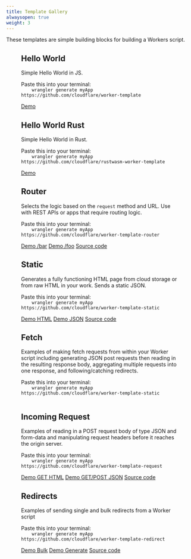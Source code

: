 ```yaml
---
title: Template Gallery
alwaysopen: true
weight: 3
---
```


<p>These templates are simple building blocks for building a Workers script.</p>

<section class="template-wrapper">
  <figure class="template-card">
  <h2>Hello World</h2>
  <p>Simple Hello World in JS.</p>
  <span>Paste this into your terminal:</span>
  <code class="copy">
    wrangler generate myApp https://github.com/cloudflare/worker-template
  </code>
  <div class="links">
    <a class="demo" href="https://cloudflareworkers.com/#6626eb50f7b53c2d42b79d1082b9bd37:https://tutorial.cloudflareworkers.com">Demo</a>
  </div>
  </figure>
  <figure class="template-card">
  <h2>Hello World Rust</h2>
  <p>Simple Hello World in Rust.</p>
  <span>Paste this into your terminal:</span>
  <code class="copy">
    wrangler generate myApp https://github.com/cloudflare/rustwasm-worker-template
  </code>
  <div class="links">
    <a class="demo" href="https://cloudflareworkers.com/#1992963c14c25bc8dc4c50f4cab740e5:https://tutorial.cloudflareworkers.com">Demo</a>
  </div>
  </figure>
  <figure class="template-card">
  <h2>Router</h2>
  <p>Selects the logic based on the <code>request</code> method and URL. Use with REST APIs or apps that require routing logic.</p>
  <span>Paste this into your terminal:</span>
  <code class="copy">
    wrangler generate myApp https://github.com/cloudflare/worker-template-router
  </code>
  <div class="links">
    <a class="demo" href="https://cloudflareworkers.com/#6cbbd3ae7d4e928da3502cb9ce11227a:https://tutorial.cloudflareworkers.com/bar">Demo /bar</a>
    <a class="demo" href="https://cloudflareworkers.com/#6cbbd3ae7d4e928da3502cb9ce11227a:https://tutorial.cloudflareworkers.com/foo">Demo /foo</a>
    <a class="source" href="https://github.com/victoriabernard92/worker-template-router/blob/master/router.js">Source code</a>
  </div>
  </figure>

  <figure class="template-card">
  <h2>Static</h2>
  <p>Generates a fully functioning HTML page from cloud storage or from raw HTML in your work. Sends a static JSON.</p>
  <span>Paste this into your terminal:</span>
  <code class="copy">
    wrangler generate myApp https://github.com/cloudflare/worker-template-static
  </code>
  <div class="links">
    <a class="demo" href="https://cloudflareworkers.com/#3160870d853b4df56a711621c7bd4ef3:https://tutorial.cloudflareworkers.com/static/html">Demo HTML</a>
    <a class="demo" href="https://cloudflareworkers.com/#3160870d853b4df56a711621c7bd4ef3:https://tutorial.cloudflareworkers.com/static/json">Demo JSON</a>
    <a class="source" href="https://github.com/victoriabernard92/worker-template-router/blob/master/router.js">Source code</a>
  </div>
  </figure>

  <figure class="template-card">
  <h2>Fetch</h2>
  <p>Examples of making fetch requests from within your Worker script including generating JSON post requests then reading in the resulting response body, aggregating multiple requests into one response, and following/catching redirects.</p>
  <span>Paste this into your terminal:</span>
  <code class="copy">
    wrangler generate myApp https://github.com/cloudflare/worker-template-static
  </code>
  </figure>
  <figure class="template-card">
  <h2>Incoming Request</h2>
  <p>Examples of reading in a POST request body of type JSON and form-data and manipulating request headers before it reaches the origin server.</p>
  <span>Paste this into your terminal:</span>
  <code class="copy">
    wrangler generate myApp https://github.com/cloudflare/worker-template-request
  </code>
  <div class="links">
    <a class="demo" href="http://workers-tooling.cf/demos/fetch/html">Demo GET HTML</a>
    <a class="demo" href="http://workers-tooling.cf/demos/fetch/json">Demo GET/POST JSON</a>
    <a class="source" href="https://github.com/victoriabernard92/worker-template-router/blob/master/router.js">Source code</a>
  </div>
  </figure>

  <figure class="template-card">
  <h2>Redirects</h2>
  <p>Examples of sending single and bulk redirects from a Worker script</p>
  <span>Paste this into your terminal:</span>
  <code class="copy">
    wrangler generate myApp https://github.com/cloudflare/worker-template-redirect
  </code>
  <div class="links">
    <a class="demo" href="https://workers-tooling.cf/demos/redirect/bulk1">Demo Bulk</a>
    <a class="demo" href="https://workers-tooling.cf/demos/redirect/generate">Demo Generate</a>
    <a class="source" href="https://github.com/victoriabernard92/worker-template-router/blob/master/router.js">Source code</a>
  </div>
  </figure>
</section>
